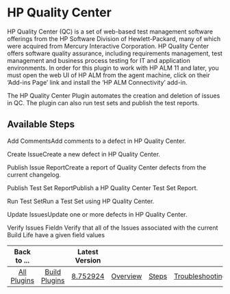
HP Quality Center
=================


HP Quality Center (QC) is a set of web-based test management software offerings from the HP Software Division of 
Hewlett-Packard, many of which were acquired from Mercury Interactive Corporation. HP Quality Center offers software 
quality assurance, including requirements management, test management and business process testing for IT and 
application environments. In order for this plugin to work with HP ALM 11 and later, you must open the web UI of HP ALM 
from the agent machine, click on their ‘Add-ins Page’ link and install the ‘HP ALM Connectivity’ add-in.


The HP 
Quality Center Plugin automates the creation and deletion of issues in QC. The plugin can also run test sets and publish
 the test reports.



Available Steps
---------------


Add CommentsAdd comments to a defect in HP Quality Center.



Create IssueCreate a new defect in HP Quality Center.


Publish Issue ReportCreate a report of Quality Center defects 
from the current changelog.


Publish Test Set ReportPublish a HP Quality Center Test Set Report.


Run Test SetRun a 
Test Set using HP Quality Center.


Update IssuesUpdate one or more defects in HP Quality Center.


Verify Issues Fieldn
 Verify that all of the Issues associated with the current Build Life have a given field values





|Back to ...||Latest Version|||||
| :---: | :---: | :---: | :---: | :---: | :---: | :---: |
|[All Plugins](../../index.md)|[Build Plugins](../README.md)|[8.752924](https://raw.githubusercontent.com/UrbanCode/IBM-UCB-PLUGINS/main/files/HPQualityCenter/HPQualityCenter-8.752924.zip)|[Overview](overview.md)|[Steps](steps.md)|[Troubleshooting](troubleshooting.md)|[Downloads](downloads.md)|
